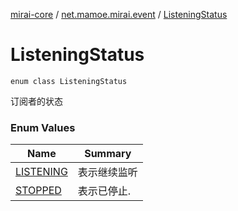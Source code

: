[mirai-core](../../index.md) / [net.mamoe.mirai.event](../index.md) / [ListeningStatus](./index.md)

# ListeningStatus

`enum class ListeningStatus`

订阅者的状态

### Enum Values

| Name | Summary |
|---|---|
| [LISTENING](-l-i-s-t-e-n-i-n-g.md) | 表示继续监听 |
| [STOPPED](-s-t-o-p-p-e-d.md) | 表示已停止. |

